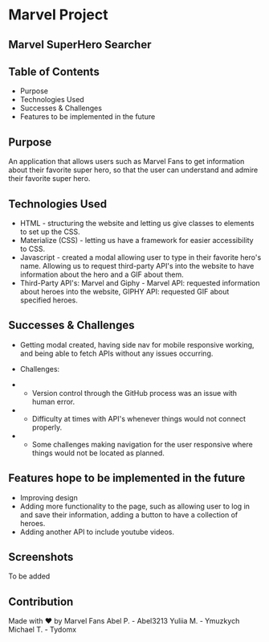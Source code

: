 # Marvel Project
## Marvel SuperHero Searcher

## Table of Contents
* Purpose
* Technologies Used
* Successes & Challenges
* Features to be implemented in the future

## Purpose
An application that allows users such as Marvel Fans to get information about their favorite super hero, so that the user can understand and admire their favorite super hero.

## Technologies Used

* HTML - structuring the website and letting us give classes to elements to set up the CSS. 
* Materialize (CSS) - letting us have a framework for easier accessibility to CSS. 
* Javascript - created a modal allowing user to type in their favorite hero's name. Allowing us to request third-party API's into the website to have information about the hero and a GIF about them.
* Third-Party API's: Marvel and Giphy - Marvel API: requested information about heroes into the website, GIPHY API: requested GIF about specified heroes.

## Successes & Challenges
* Getting modal created, having side nav for mobile responsive working, and being able to fetch APIs without any issues occurring.

* Challenges: 
* * Version control through the GitHub process was an issue with human error. 
* * Difficulty at times with API's whenever things would not connect properly.
* * Some challenges making navigation for the user responsive where things would not be located as planned.

## Features hope to be implemented in the future
* Improving design
* Adding more functionality to the page, such as allowing user to log in and save their information, adding a button to have a collection of heroes.
* Adding another API to include youtube videos.

## Screenshots
To be added

## Contribution
Made with ❤️ by Marvel Fans 
Abel P. - Abel3213
Yuliia M. - Ymuzkych
Michael T. - Tydomx
